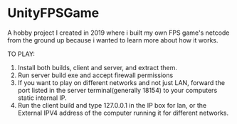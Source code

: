 # UnityFPSGame
A hobby project I created in 2019 where i built my own FPS game's netcode from the ground up because i wanted to learn more about how it works. 

TO PLAY:
1. Install both builds, client and server, and extract them.
2. Run server build exe and accept firewall permissions
3. If you want to play on different networks and not just LAN, forward the port listed in the server terminal(generally 18154) to your computers static internal IP.
4. Run the client build and type 127.0.0.1 in the IP box for lan, or the External IPV4 address of the computer running it for different networks.
